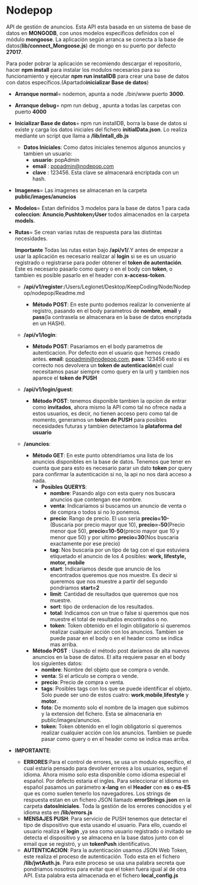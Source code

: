<h1>Nodepop</h1>

API de gestión de anuncios. Esta API esta basada en un sistema de base de datos en **MONGODB**, con unos modelos especificos
definidos con el módulo **mongoose**. La aplicación según arranca se conecta a la base de datos(**lib/connect_Mongoose.js**) de mongo en su puerto
por defecto **27017**.

Para poder pobrar la aplicación se recomiendo descargar el repositorio, hacer **npm install** para instalar los modulos necesarios para
su funcionamiento y ejecutar **npm run installDB** para crear una base de datos con datos específicos.(Apartado**inicializar Base de datos**)

* **Arranque normal**= nodemon, apunta a node
./bin/www puerto **3000**.

* **Arranque debug**= npm run debug , apunta a
todas las carpetas con puerto **4000**

* **Inicializar Base de datos**= npm run installDB, borra la
base de datos si existe y carga los datos iniciales del fichero
**initialData.json**. Lo realiza mediante un script que llama a **/lib/intall_db.js**

    * **Datos Iniciales**: Como datos iniciales tenemos algunos anuncios
    y tambien un usuario:
        * **usuario**: popAdmin
        * **email** : popadmin@nodepop.com
        * **clave** : 123456. Esta clave se almacenará encriptada con un hash.

* **Imagenes**= Las imagenes se almacenan en la carpeta **public/images/anuncios**

* **Modelos**= Estan definidos 3 modelos para la base de datos 1 para cada **coleccion**: **Anuncio**,**Pushtoken**y**User** todos almacenados en la carpeta **models**.

* **Rutas**= Se crean varias rutas de respuesta para las distintas necesidades.

    **Importante** Todas las rutas estan bajo **/api/v1/**.Y antes de empezar a usar la aplicación es necesario realizar al **login** si se es un usuario
    registrado o registrarse para poder obtener el **token de autentación**. Este es necesario pasarlo como query o en el body con **token**, o
    tambien es posible pasarlo en el header con **x-access-token**.

    *  **/api/v1/register**:/Users/Legionet/Desktop/KeepCoding/Node/Nodepop/nodepop/Readme.md
        * **Método POST**: En este punto podemos realizar lo conveniente al registro, pasando en el body parametros
     de **nombre**, **email** y **pass**(la contrasela se almacenara en la base de datos encriptada en un HASH).

    * **/api/v1/login**:
        * **Método POST**: Pasariamos en el body parametros de autenticacion. Por defecto eon el usuario que hemos
        creado antes. **email**: popadmin@nodepop.com, **pass**: 123456 esto si es correcto nos devolvera un **token
        de autenticación**(el cual necesitamos pasar siempre como query en la url) y tambien nos aparece el **token de PUSH**

    * **/api/v1/login/guest**:
        * **Método POST**: tenemos disponible tambien la opcion de entrar como **invitados**, ahora mismo la API
    como tal no ofrece nada a estos usuarios, es decir, no tienen acceso pero como tal de momento, generamos
    un **token de PUSH** para posibles necesidades futuras y tambien detectamos la **plataforma del usuario**

    * **/anuncios**:
        * **Método GET**: En este punto obtendriamos una lista de los anuncios disponibles en la base de datos. Tenemos que tener
        en cuenta que para esto es necesario parar un dato **token** por query para confirmar la autenticación si no, la api
        no nos dará acceso a nada.
            * **Posibles QUERYS**:
                * **nombre**: Pasando algo con esta query nos buscara anuncios que contengan ese nombre.
                * **venta**: Indicariamos si buscamos un anuncio de venta o de compra o todos si no lo ponemos.
                * **precio**: Rango de precio. El uso seria **precio=10-** (Buscaria por precio mayor que 10),
                  **precio=-50**(Precio menor que 50), **precio=10-50**(precio mayor que 10 y menor que 50) y
                  por ultimo **precio=30**(Nos buscaria exactamente por ese precio)
                * **tag**: Nos buscaria por un tipo de tag con el que estuviera etiquetado el anuncio de los 4 posibles:
                    **work, lifestyle, motor, mobile**
                * **start**: Indicariamos desde que anuncio de los encontrados queremos que nos muestre. Es decir si queremos que nos muestre
                a partir del segundo pondriamos **start=2**
                * **limit**: Cantidad de resultados que queremos que nos muestre.
                * **sort**: tipo de ordenacion de los resultados.
                * **total**: Indicamos con un true o false si queremos que nos muestre el total de resultados encontrados o no.
                * **token**: Token obtenido en el login obligatorio si queremos realizar cualquier acción con los anuncios. Tambien se puede pasar en el body o en el header como se indica mas arriba.
        * **Método POST** : Usando el método post daríamos de alta nuevos anuncios en la base de datos. El alta requiere pasar en el body los siguientes datos:
            * **nombre**: Nombre del objeto que se compra o vende.
            * **venta**: Si el articulo se compra o vende.
            * **precio**: Precio de compra o venta.
            * **tags**: Posibles tags con los que se puede identificar el objeto. Solo puede ser uno de estos cuatro: **work**,**mobile**,**lifestyle** y **motor**.
            * **foto**: De momento solo el nombre de la imagen que subimos y la extension del fichero. Esta se almacenaria en public/images/anuncios.
            * **token**: Token obtenido en el login obligatorio si queremos realizar cualquier acción con los anuncios. Tambien se puede pasar como query o en el header como se indica mas arriba.

* **IMPORTANTE**:
    * **ERRORES**:Para el control de errores, se usa un modulo específico, el cual estaria pensado para devolver errores a los usuarios, segun el idioma.
                Ahora mismo solo esta disponible como idioma especial el español. Por defecto estaria el ingles. Para seleccionar el idioma en español pasamos
                un parámetro **x-lang** en el **Header** con **es** o **es-ES** que es como suelen tenerlo los navegadores.
                Los strings de respuesta estan en un fichero JSON llamado **errorStrings.json** en la carpeta **datosIniciales**.
                Toda la gestión de los errores conocidos y el idioma esta en **/lib/errors.js**
    * **MENSAJES PUSH**: Para servicio de PUSH tenemos que detectar el tipo de dispositivo que esta usando el usuario. Para ello, cuando el usuario realiza el **login**
    ,ya sea como usuario registrado o invitado se detecta el dispositivo y se almacena en la base datos junto con el email que se registró, y un **tokenPush** identificativo.
    * **AUTENTICACION**: Para la autenticación usamos JSON Web Token, este realiza el proceso de autenticación. Todo esta en el fichero **/lib/jwtAuth.js**. Para este proceso se
     usa una palabra secreta que pondriamos nosotros para evitar que el token fuera igual al de otra API. Esta palabra esta almacenada en el fichero **local_config.js**

